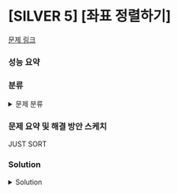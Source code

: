 # [SILVER 5] [좌표 정렬하기]

[문제 링크](https://www.acmicpc.net/problem/11650) 

### 성능 요약

### 분류

<details><summary>문제 분류</summary> 

[정렬]

</details>

### 문제 요약 및 해결 방안 스케치

JUST SORT

### Solution

<details><summary>Solution</summary> 

[Source Code]

</details>
